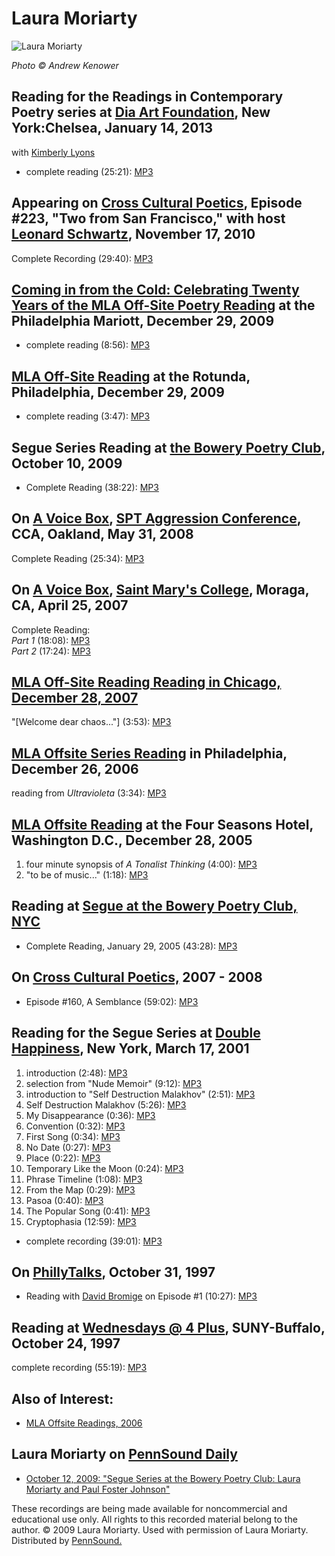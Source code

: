 Laura Moriarty
==============

![Laura Moriarty](http://media.sas.upenn.edu/pennsound/authors/Moriarty/laura-moriarty.jpg)

*Photo © Andrew Kenower*


Reading for the Readings in Contemporary Poetry series at [Dia Art Foundation](http://writing.upenn.edu/pennsound/x/Dia.php)[](), New York:Chelsea, January 14, 2013
--------------------------------------------------------------------------------------------------------------------------------------------------------------------

with [Kimberly Lyons](http://writing.upenn.edu/pennsound/x/Dia.php#1-14-13)

-   complete reading (25:21): [MP3](http://media.sas.upenn.edu/pennsound/groups/Dia/Moriarty-Laura_Dia-NYC_1-14-13.mp3)

  

Appearing on [Cross Cultural Poetics](XCP.html), Episode \#223, "Two from San Francisco," with host [Leonard Schwartz](http://www.writing.upenn.edu/pennsound/x/Schwartz.php), November 17, 2010
------------------------------------------------------------------------------------------------------------------------------------------------------------------------------------------------

Complete Recording (29:40): [MP3](http://media.sas.upenn.edu/pennsound/groups/XCP/XCP_223_Moriarty_11-17-10.mp3)

[Coming in from the Cold: Celebrating Twenty Years of the MLA Off-Site Poetry Reading](http://writing.upenn.edu/pennsound/x/MLA-Offsite.php) at the Philadelphia Mariott, December 29, 2009
-------------------------------------------------------------------------------------------------------------------------------------------------------------------------------------------

-   complete reading (8:56): [MP3](http://media.sas.upenn.edu/pennsound/authors/Moriarty/Moriarty-Laura_08_Complete-Recording_MLA-onsite_Philadelphia-Mariott_12-29-09.mp3)


[MLA Off-Site Reading](http://writing.upenn.edu/pennsound/x/MLA-Offsite.php) at the Rotunda, Philadelphia, December 29, 2009
----------------------------------------------------------------------------------------------------------------------------

-   complete reading (3:47): [MP3](http://media.sas.upenn.edu/pennsound/groups/MLA-Offsite/2009_On-Site-and-Off-Site_Philadelphia/MLA-Off-Site/MLA-Off-Site-Reading_22_Laura-Moriarty_The-Rotunda_Philadelphia_12-29-09.mp3)

Segue Series Reading at [the Bowery Poetry Club](Segue-BPC.html), October 10, 2009
----------------------------------------------------------------------------------

-   Complete Reading (38:22): [MP3](http://media.sas.upenn.edu/pennsound/authors/Moriarty/Moriarty-Laura_Segue-Series_BPC_10-10-09.mp3)

On [**A Voice Box**](http://writing.upenn.edu/pennsound/x/A-Voice-Box.php), [SPT Aggression Conference](http://andrewkenower.typepad.com/a_voice_box/2008/06/laura-moriarty.html), CCA, Oakland, May 31, 2008
-------------------------------------------------------------------------------------------------------------------------------------------------------------------------------------------------------------

Complete Reading (25:34): [MP3](http://media.sas.upenn.edu/pennsound/authors/moriarty/Moriarty-Laura_Complete-Reading_A-Voice-Box_SPT-Aggression-CCA_05-31-08.mp3)

On [**A Voice Box**](http://writing.upenn.edu/pennsound/x/A-Voice-Box.php), [Saint Mary's College](http://andrewkenower.typepad.com/a_voice_box/2007/04/open_mp3_in_new_1.html), Moraga, CA, April 25, 2007
-----------------------------------------------------------------------------------------------------------------------------------------------------------------------------------------------------------

Complete Reading:  
*Part 1* (18:08): [MP3](http://media.sas.upenn.edu/pennsound/authors/moriarty/Moriarty-Laura_01_Complete-Reading_A-Voice-Box_Saint-Marys-College_04-25-07.mp3)  
*Part 2* (17:24): [MP3](http://media.sas.upenn.edu/pennsound/authors/moriarty/Moriarty-Laura_02_Complete-Reading-Part-II_A-Voice-Box_Saint-Marys-College-04-25-07.mp3)  

[MLA Off-Site Reading Reading in Chicago, December 28, 2007](http://writing.upenn.edu/pennsound/x/MLA-Offsite-2007.html)
------------------------------------------------------------------------------------------------------------------------

"\[Welcome dear chaos..."\] (3:53): [MP3](http://media.sas.upenn.edu/pennsound/groups/MLA-Offsite-2007/MLA-Offsite-Reading_29_Moriarity-Laura_Chicago_12-28-07.mp3)


[MLA Offsite Series Reading](http://writing.upenn.edu/pennsound/x/MLA-Offsite.php#12-26-06) in Philadelphia, December 26, 2006
------------------------------------------------------------------------------------------------------------------------------

reading from *Ultravioleta* (3:34): [MP3](http://media.sas.upenn.edu/pennsound/authors/Moriarty/Moriarty-Laura_Ultravioleta_MLA_Philadelphia_12-26-06.mp3)


[MLA Offsite Reading](http://writing.upenn.edu/pennsound/x/MLA-Offsite.php#12-28-05) at the Four Seasons Hotel, Washington D.C., December 28, 2005
--------------------------------------------------------------------------------------------------------------------------------------------------

1.  four minute synopsis of *A Tonalist Thinking* (4:00): [MP3](http://media.sas.upenn.edu/pennsound/authors/Moriarty/Moriarty-Laura_1_Tonalist-Thinking_MLA_DC_12-28-05.mp3)
2.  "to be of music..." (1:18): [MP3](http://media.sas.upenn.edu/pennsound/authors/Moriarty/Moriarty-Laura_2_to-be-of-music_MLA_DC_12-28-05.mp3)

Reading at [Segue at the Bowery Poetry Club, NYC](http://www.writing.upenn.edu/pennsound/x/Segue-BPC.html)
----------------------------------------------------------------------------------------------------------

-   Complete Reading, January 29, 2005 (43:28): [MP3](http://media.sas.upenn.edu/pennsound/authors/Moriarty/Moriarty-Laura_Segue_NY_1-29-05.mp3)

On [Cross Cultural Poetics,](http://www.writing.upenn.edu/pennsound/x/XCP.html) 2007 - 2008
-------------------------------------------------------------------------------------------

-   Episode \#160, A Semblance (59:02): [MP3](http://media.sas.upenn.edu/pennsound/groups/XCP/XCP_160_Moriarty.mp3)


Reading for the Segue Series at [Double Happiness](Segue-DH.php), New York, March 17, 2001
------------------------------------------------------------------------------------------

1.  introduction (2:48): [MP3](https://media.sas.upenn.edu/pennsound/authors/Moriarty/3-17-01/Moriarty-Laura_01_Introduction_Segue-DH_NYC_3-17-01.mp3)
2.  selection from "Nude Memoir" (9:12): [MP3](https://media.sas.upenn.edu/pennsound/authors/Moriarty/3-17-01/Moriarty-Laura_02_Selection-from-Nude-Memoir_Segue-DH_NYC_3-17-01.mp3)
3.  introduction to "Self Destruction Malakhov" (2:51): [MP3](https://media.sas.upenn.edu/pennsound/authors/Moriarty/3-17-01/Moriarty-Laura_03_Introduction-to-Self-Destruction-Malakhov_Segue-DH_NYC_3-17-01.mp3)
4.  Self Destruction Malakhov (5:26): [MP3](https://media.sas.upenn.edu/pennsound/authors/Moriarty/3-17-01/Moriarty-Laura_04_Malakhov__Segue-DH_NYC_3-17-01.mp3)
5.  My Disappearance (0:36): [MP3](https://media.sas.upenn.edu/pennsound/authors/Moriarty/3-17-01/Moriarty-Laura_05_My-Disappearance_Segue-DH_NYC_3-17-01.mp3)
6.  Convention (0:32): [MP3](https://media.sas.upenn.edu/pennsound/authors/Moriarty/3-17-01/Moriarty-Laura_06_Convention_Segue-DH_NYC_3-17-01.mp3)
7.  First Song (0:34): [MP3](https://media.sas.upenn.edu/pennsound/authors/Moriarty/3-17-01/Moriarty-Laura_07_First-Song_Segue-DH_NYC_3-17-01.mp3)
8.  No Date (0:27): [MP3](https://media.sas.upenn.edu/pennsound/authors/Moriarty/3-17-01/Moriarty-Laura_08_No-Date_Segue-DH_NYC_3-17-01.mp3)
9.  Place (0:22): [MP3](https://media.sas.upenn.edu/pennsound/authors/Moriarty/3-17-01/Moriarty-Laura_09_Place_Segue-DH_NYC_3-17-01.mp3)
10. Temporary Like the Moon (0:24): [MP3](https://media.sas.upenn.edu/pennsound/authors/Moriarty/3-17-01/Moriarty-Laura_10_Temporary-Like-The-Moon_Segue-DH_NYC_3-17-01.mp3)
11. Phrase Timeline (1:08): [MP3](https://media.sas.upenn.edu/pennsound/authors/Moriarty/3-17-01/Moriarty-Laura_11_Phrase-Timeline_Segue-DH_NYC_3-17-01.mp3)
12. From the Map (0:29): [MP3](https://media.sas.upenn.edu/pennsound/authors/Moriarty/3-17-01/Moriarty-Laura_12_From-The-Map_Segue-DH_NYC_3-17-01.mp3)
13. Pasoa (0:40): [MP3](https://media.sas.upenn.edu/pennsound/authors/Moriarty/3-17-01/Moriarty-Laura_13_Pasoa_Segue-DH_NYC_3-17-01.mp3)
14. The Popular Song (0:41): [MP3](https://media.sas.upenn.edu/pennsound/authors/Moriarty/3-17-01/Moriarty-Laura_14_The-Popular-Song_Segue-DH_NYC_3-17-01.mp3)
15. Cryptophasia (12:59): [MP3](https://media.sas.upenn.edu/pennsound/authors/Moriarty/3-17-01/Moriarty-Laura_15_Cryptophasia_Segue-DH_NYC_3-17-01.mp3)

-   complete recording (39:01): [MP3](https://media.sas.upenn.edu/pennsound/authors/Moriarty/3-17-01/Moriarty-Laura_Complete-Recording_Segue-DH_NYC_3-17-01.mp3)

On [PhillyTalks](http://www.writing.upenn.edu/pennsound/phillytalks/Philly-Talks-Episode01.html), October 31, 1997
------------------------------------------------------------------------------------------------------------------

-   Reading with [David Bromige](http://writing.upenn.edu/pennsound/x/Bromige.php) on Episode \#1 (10:27): [MP3](http://media.sas.upenn.edu/pennsound/groups/phillytalks/01/Moriarty-Laura_11_Zone-of-Code-in-David-Bromiges-A-Cast-of-Tens_10-31-97_UPenn.mp3)

Reading at [Wednesdays @ 4 Plus](http://writing.upenn.edu/pennsound/x/Buffalo.php), SUNY-Buffalo, October 24, 1997
------------------------------------------------------------------------------------------------------------------

complete recording (55:19): [MP3](http://media.sas.upenn.edu/pennsound/authors/Moriarty/Moriarty-Laura_Complete-recording_Weds-at-four-plus_Buffalo_10-27-97.mp3)

Also of Interest:
-----------------

-   [MLA Offsite Readings, 2006](http://www.writing.upenn.edu/pennsound/x/MLA-Offsite.html)

Laura Moriarty on [PennSound Daily](http://writing.upenn.edu/pennsound/daily)
-----------------------------------------------------------------------------

-   [October 12, 2009: "Segue Series at the Bowery Poetry Club: Laura Moriarty and Paul Foster Johnson"](http://writing.upenn.edu/pennsound/daily/200910.php#12_15:46)

These recordings are being
made available for noncommercial and educational use only. All
rights to this recorded material belong to the author. © 2009 Laura Moriarty. Used with permission of Laura Moriarty.
Distributed by [PennSound.](../index.html)
